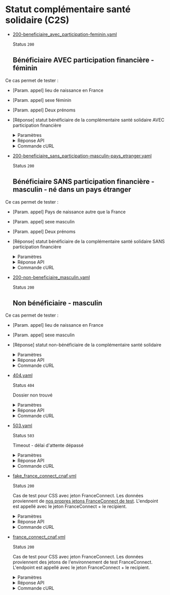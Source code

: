 # Statut complémentaire santé solidaire (C2S)
* [200-beneficiaire_avec_participation-feminin.yaml](200-beneficiaire_avec_participation-feminin.yaml)

  Status `200`

  ## Bénéficiaire AVEC participation financière - féminin

Ce cas permet de tester :
- [Param. appel] lieu de naissance en France
- [Param. appel] sexe féminin
- [Param. appel] Deux prénoms
- [Réponse] statut bénéficiaire de la complémentaire santé solidaire AVEC participation financière

  <details><summary>Paramètres</summary>
  <p>

  ```json
  {
    "codeInseeLieuDeNaissance": "08480",
    "codePaysLieuDeNaissance": "99100",
    "sexe": "F",
    "nomNaissance": "DUPONT",
    "prenoms": [
      "JEANNE",
      "LAURE"
    ],
    "anneeDateDeNaissance": 1993,
    "moisDateDeNaissance": 8
  }
  ```

  </p>
  </details>

  <details><summary>Réponse API</summary>
  <p>

  ```json
  {
    "status": "beneficiaire_avec_participation_financiere",
    "dateDebut": "2023-06-01",
    "dateFin": "2024-06-01"
  }
  ```

  </p>
  </details>

  <details><summary>Commande cURL</summary>
  <p>

  ```bash
  curl -H "X-Api-Key: $token" \
    -G -d 'codeInseeLieuDeNaissance=08480' -d 'codePaysLieuDeNaissance=99100' -d 'sexe=F' -d 'nomNaissance=DUPONT' -d 'prenoms[]=JEANNE' -d 'prenoms[]=LAURE' -d 'anneeDateDeNaissance=1993' -d 'moisDateDeNaissance=8' \
    --url "https://staging.particulier.api.gouv.fr/api/v2/complementaire-sante-solidaire"
  ```

  </p>
  </details>
* [200-beneficiaire_sans_participation-masculin-pays_etranger.yaml](200-beneficiaire_sans_participation-masculin-pays_etranger.yaml)

  Status `200`

  ## Bénéficiaire SANS participation financière - masculin - né dans un pays étranger

Ce cas permet de tester :
- [Param. appel] Pays de naissance autre que la France
- [Param. appel] sexe masculin
- [Param. appel] Deux prénoms
- [Réponse] statut bénéficiaire de la complémentaire santé solidaire SANS participation financière

  <details><summary>Paramètres</summary>
  <p>

  ```json
  {
    "codeInseeLieuDeNaissance": "08481",
    "codePaysLieuDeNaissance": "99127",
    "sexe": "M",
    "nomNaissance": "DUPONT",
    "prenoms": [
      "PIERRE",
      "PAUL"
    ],
    "anneeDateDeNaissance": 1984,
    "moisDateDeNaissance": 12
  }
  ```

  </p>
  </details>

  <details><summary>Réponse API</summary>
  <p>

  ```json
  {
    "status": "beneficiaire_sans_participation_financiere",
    "dateDebut": "2023-02-01",
    "dateFin": "2024-02-01"
  }
  ```

  </p>
  </details>

  <details><summary>Commande cURL</summary>
  <p>

  ```bash
  curl -H "X-Api-Key: $token" \
    -G -d 'codeInseeLieuDeNaissance=08481' -d 'codePaysLieuDeNaissance=99127' -d 'sexe=M' -d 'nomNaissance=DUPONT' -d 'prenoms[]=PIERRE' -d 'prenoms[]=PAUL' -d 'anneeDateDeNaissance=1984' -d 'moisDateDeNaissance=12' \
    --url "https://staging.particulier.api.gouv.fr/api/v2/complementaire-sante-solidaire"
  ```

  </p>
  </details>
* [200-non-beneficiaire_masculin.yaml](200-non-beneficiaire_masculin.yaml)

  Status `200`

  ## Non bénéficiaire - masculin

Ce cas permet de tester :
- [Param. appel] lieu de naissance en France
- [Param. appel] sexe masculin
- [Réponse] statut non-bénéficiaire de la complémentaire santé solidaire

  <details><summary>Paramètres</summary>
  <p>

  ```json
  {
    "codeInseeLieuDeNaissance": "08480",
    "codePaysLieuDeNaissance": "99100",
    "sexe": "M",
    "nomNaissance": "DUPONT",
    "prenoms": [
      "PIERRE"
    ],
    "anneeDateDeNaissance": 1966,
    "moisDateDeNaissance": 6
  }
  ```

  </p>
  </details>

  <details><summary>Réponse API</summary>
  <p>

  ```json
  {
    "status": "non_beneficiaire_css",
    "dateDebut": "null",
    "dateFin": "null"
  }
  ```

  </p>
  </details>

  <details><summary>Commande cURL</summary>
  <p>

  ```bash
  curl -H "X-Api-Key: $token" \
    -G -d 'codeInseeLieuDeNaissance=08480' -d 'codePaysLieuDeNaissance=99100' -d 'sexe=M' -d 'nomNaissance=DUPONT' -d 'prenoms[]=PIERRE' -d 'anneeDateDeNaissance=1966' -d 'moisDateDeNaissance=6' \
    --url "https://staging.particulier.api.gouv.fr/api/v2/complementaire-sante-solidaire"
  ```

  </p>
  </details>
* [404.yaml](404.yaml)

  Status `404`

  Dossier non trouvé

  <details><summary>Paramètres</summary>
  <p>

  ```json
  {
    "codeInseeLieuDeNaissance": "00404",
    "codePaysLieuDeNaissance": "99100",
    "sexe": "F"
  }
  ```

  </p>
  </details>

  <details><summary>Réponse API</summary>
  <p>

  ```json
  {
    "error": "not_found",
    "reason": "Dossier allocataire inexistant. Le document ne peut être édité.",
    "message": "Dossier allocataire inexistant. Le document ne peut être édité."
  }
  ```

  </p>
  </details>

  <details><summary>Commande cURL</summary>
  <p>

  ```bash
  curl -H "X-Api-Key: $token" \
    -G -d 'codeInseeLieuDeNaissance=00404' -d 'codePaysLieuDeNaissance=99100' -d 'sexe=F' \
    --url "https://staging.particulier.api.gouv.fr/api/v2/complementaire-sante-solidaire"
  ```

  </p>
  </details>
* [503.yaml](503.yaml)

  Status `503`

  Timeout - délai d'attente dépassé

  <details><summary>Paramètres</summary>
  <p>

  ```json
  {
    "codeInseeLieuDeNaissance": "00503",
    "codePaysLieuDeNaissance": "99100",
    "sexe": "F"
  }
  ```

  </p>
  </details>

  <details><summary>Réponse API</summary>
  <p>

  ```json
  {
    "error": "network_error",
    "reason": "timeout of 10000 ms exceeded",
    "message": "Une erreur est survenue lors de l'appel au fournisseur de donnée"
  }
  ```

  </p>
  </details>

  <details><summary>Commande cURL</summary>
  <p>

  ```bash
  curl -H "X-Api-Key: $token" \
    -G -d 'codeInseeLieuDeNaissance=00503' -d 'codePaysLieuDeNaissance=99100' -d 'sexe=F' \
    --url "https://staging.particulier.api.gouv.fr/api/v2/complementaire-sante-solidaire"
  ```

  </p>
  </details>
* [fake_france_connect_cnaf.yml](fake_france_connect_cnaf.yml)

  Status `200`

  Cas de test pour CSS avec jeton FranceConnect.
Les données proviennent de [nos propres jetons FranceConnect de test](../france_connect/cnaf_css.yml).
L'endpoint est appellé avec le jeton FranceConnect + le recipient.

  <details><summary>Paramètres</summary>
  <p>

  ```json
  {
    "prenoms": [
      "Georges"
    ],
    "nomNaissance": "CNAF",
    "anneeDateDeNaissance": 2002,
    "moisDateDeNaissance": 1,
    "jourDateDeNaissance": 1,
    "sexe": "M",
    "codeInseeLieuDeNaissance": "75002",
    "codePaysLieuDeNaissance": "99100"
  }
  ```

  </p>
  </details>

  <details><summary>Réponse API</summary>
  <p>

  ```json
  {
    "status": "beneficiaire_sans_participation_financiere",
    "dateDebut": "2021-05-05",
    "dateFin": "2023-03-03"
  }
  ```

  </p>
  </details>

  <details><summary>Commande cURL</summary>
  <p>

  ```bash
  curl -H "Authorization: Bearer $token_france_connect" --url "https://staging.particulier.api.gouv.fr/api/v2/complementaire-sante-solidaire?recipient=13002526500013"
  ```

  </p>
  </details>
* [france_connect_cnaf.yml](france_connect_cnaf.yml)

  Status `200`

  Cas de test pour CSS avec jeton FranceConnect.
Les données proviennent des jetons de l'environnement de test FranceConnect.
L'endpoint est appellé avec le jeton FranceConnect + le recipient.

  <details><summary>Paramètres</summary>
  <p>

  ```json
  {
    "prenoms": [
      "Angela",
      "Claire",
      "Louise"
    ],
    "nomNaissance": "DUBOIS",
    "anneeDateDeNaissance": 1962,
    "moisDateDeNaissance": 8,
    "jourDateDeNaissance": 24,
    "sexe": "F",
    "codeInseeLieuDeNaissance": "75107",
    "codePaysLieuDeNaissance": "99100"
  }
  ```

  </p>
  </details>

  <details><summary>Réponse API</summary>
  <p>

  ```json
  {
    "status": "beneficiaire_sans_participation_financiere",
    "dateDebut": "2023-02-01",
    "dateFin": "2024-02-01"
  }
  ```

  </p>
  </details>

  <details><summary>Commande cURL</summary>
  <p>

  ```bash
  curl -H "Authorization: Bearer $token_france_connect" --url "https://staging.particulier.api.gouv.fr/api/v2/complementaire-sante-solidaire?recipient=13002526500013"
  ```

  </p>
  </details>
